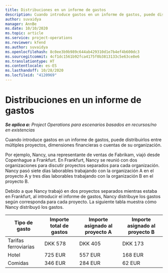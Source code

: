 ```yaml
---
title: Distribuciones en un informe de gastos
description: Cuando introduce gastos en un informe de gastos, puede distribuirlos entre múltiples proyectos, entidades legales o cuentas de su organización.
author: suvaidya
manager: AnnBe
ms.date: 10/10/2020
ms.topic: article
ms.service: project-operations
ms.reviewer: kfend
ms.author: suvaidya
ms.openlocfilehash: 8c0ee3b9b989c644ab429310d1e7b4ef4b600dc3
ms.sourcegitcommit: 4cf1dc1561b92fca4175f0b3813133c5e63ce8e6
ms.translationtype: HT
ms.contentlocale: es-ES
ms.lasthandoff: 10/28/2020
ms.locfileid: "4120969"
---
```

# <a name="distributions-on-an-expense-report"></a>Distribuciones en un informe de gastos

_**Se aplica a:** Project Operations para escenarios basados en recursos/no en existencias_

Cuando introduce gastos en un informe de gastos, puede distribuirlos entre múltiples proyectos, dimensiones financieras o cuentas de su organización.

Por ejemplo, Nancy, una representante de ventas de Fabrikam, viajó desde Copenhague a Frankfurt. En Frankfurt, Nancy se reunió con dos organizaciones para discutir proyectos separados para cada organización. Nancy pasó siete días laborables trabajando con la organización A en el proyecto A y tres días laborables trabajando con la organización B en el proyecto B.

Debido a que Nancy trabajó en dos proyectos separados mientras estaba en Frankfurt, al introducir el informe de gastos, Nancy distribuye los gastos según corresponda para cada proyecto. La siguiente tabla muestra cómo Nancy distribuyó los gastos.

| Tipo de gasto | Importe total de gastos | Importe asignado al proyecto A | Importe asignado al proyecto B |
|--------------|----------------------|---------------------------------|---------------------------------|
| Tarifas ferroviarias   | DKK 578              | DKK 405                         | DKK 173                         |
| Hotel        | 725 EUR              | 557 EUR                         | 168 EUR                         |
| Comidas        | 346 EUR              | 284 EUR                         | 62 EUR                          |
